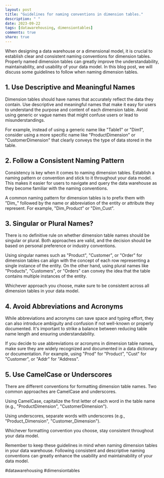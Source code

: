 ```yaml
---
layout: post
title: "Guidelines for naming conventions in dimension tables."
description: " "
date: 2023-09-22
tags: [datawarehousing, dimensiontables]
comments: true
share: true
---
```


When designing a data warehouse or a dimensional model, it is crucial to establish clear and consistent naming conventions for dimension tables. Properly named dimension tables can greatly improve the understandability, maintainability, and usability of your data model. In this blog post, we will discuss some guidelines to follow when naming dimension tables.

## 1. Use Descriptive and Meaningful Names

Dimension tables should have names that accurately reflect the data they contain. Use descriptive and meaningful names that make it easy for users to understand the purpose and content of each dimension table. Avoid using generic or vague names that might confuse users or lead to misunderstandings.

For example, instead of using a generic name like "Table1" or "Dim1", consider using a more specific name like "ProductDimension" or "CustomerDimension" that clearly conveys the type of data stored in the table.

## 2. Follow a Consistent Naming Pattern

Consistency is key when it comes to naming dimension tables. Establish a naming pattern or convention and stick to it throughout your data model. This makes it easier for users to navigate and query the data warehouse as they become familiar with the naming conventions.

A common naming pattern for dimension tables is to prefix them with "Dim_" followed by the name or abbreviation of the entity or attribute they represent. For example, "Dim_Product" or "Dim_Cust".

## 3. Singular or Plural Names?

There is no definitive rule on whether dimension table names should be singular or plural. Both approaches are valid, and the decision should be based on personal preference or industry conventions.

Using singular names such as "Product", "Customer", or "Order" for dimension tables can align with the concept of each row representing a single instance of the entity. On the other hand, using plural names like "Products", "Customers", or "Orders" can convey the idea that the table contains multiple instances of the entity.

Whichever approach you choose, make sure to be consistent across all dimension tables in your data model.

## 4. Avoid Abbreviations and Acronyms

While abbreviations and acronyms can save space and typing effort, they can also introduce ambiguity and confusion if not well-known or properly documented. It's important to strike a balance between reducing table name length and ensuring understandability.

If you decide to use abbreviations or acronyms in dimension table names, make sure they are widely recognized and documented in a data dictionary or documentation. For example, using "Prod" for "Product", "Cust" for "Customer", or "Addr" for "Address".

## 5. Use CamelCase or Underscores

There are different conventions for formatting dimension table names. Two common approaches are CamelCase and underscores.

Using CamelCase, capitalize the first letter of each word in the table name (e.g., "ProductDimension", "CustomerDimension").

Using underscores, separate words with underscores (e.g., "Product_Dimension", "Customer_Dimension").

Whichever formatting convention you choose, stay consistent throughout your data model.

Remember to keep these guidelines in mind when naming dimension tables in your data warehouse. Following consistent and descriptive naming conventions can greatly enhance the usability and maintainability of your data model.

#datawarehousing #dimensiontables